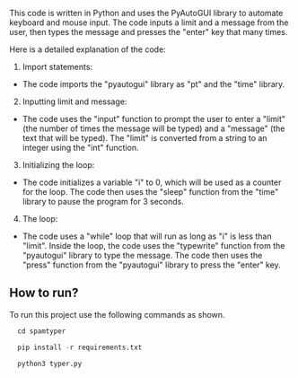 This code is written in Python and uses the PyAutoGUI library to automate keyboard and mouse input. 
The code inputs a limit and a message from the user, then types the message and presses the "enter" 
key that many times.

Here is a detailed explanation of the code:

1. Import statements:
- The code imports the "pyautogui" library as "pt" and the "time" library.

2. Inputting limit and message:
- The code uses the "input" function to prompt the user to enter a "limit" (the number of times the message will be typed) 
  and a "message" (the text that will be typed).
  The "limit" is converted from a string to an integer using the "int" function.

3. Initializing the loop:
- The code initializes a variable "i" to 0, which will be used as a counter for the loop.
  The code then uses the "sleep" function from the "time" library to pause the program for 3 seconds.

4. The loop:
- The code uses a "while" loop that will run as long as "i" is less than "limit".
  Inside the loop, the code uses the "typewrite" function from the "pyautogui" library to type the message.
  The code then uses the "press" function from the "pyautogui" library to press the "enter" key.


## How to run?

To run this project use the following commands as shown.

```python
  cd spamtyper

  pip install -r requirements.txt

  python3 typer.py
```

